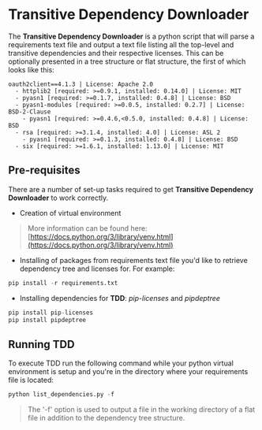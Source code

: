 # Transitive Dependency Downloader
The **Transitive Dependency Downloader** is a python script that will parse a requirements text file and output a text file listing all the top-level and transitive dependencies and their respective licenses. This can be optionally presented in a tree structure or flat structure, the first of which looks like this: 
```text
oauth2client==4.1.3 | License: Apache 2.0  
  - httplib2 [required: >=0.9.1, installed: 0.14.0] | License: MIT  
  - pyasn1 [required: >=0.1.7, installed: 0.4.8] | License: BSD  
  - pyasn1-modules [required: >=0.0.5, installed: 0.2.7] | License: BSD-2-Clause  
    - pyasn1 [required: >=0.4.6,<0.5.0, installed: 0.4.8] | License: BSD  
  - rsa [required: >=3.1.4, installed: 4.0] | License: ASL 2  
    - pyasn1 [required: >=0.1.3, installed: 0.4.8] | License: BSD  
  - six [required: >=1.6.1, installed: 1.13.0] | License: MIT
```

## Pre-requisites
There are a number of set-up tasks required to get **Transitive Dependency Downloader** to work correctly.

  - Creation of virtual environment

> More information can be found here: [https://docs.python.org/3/library/venv.html](https://docs.python.org/3/library/venv.html)

  - Installing of packages from requirements text file you'd like to retrieve dependency tree and licenses for. For example:

```python
pip install -r requirements.txt
```

  - Installing dependencies for **TDD**: *pip-licenses* and *pipdeptree* 

```python
pip install pip-licenses
pip install pipdeptree
```

## Running TDD
To execute TDD run the following command while your python virtual environment is setup and you're in the directory where your requirements file is located:

```python
python list_dependencies.py -f
```
> The '-f' option is used to output a file in the working directory of a flat file in addition to the dependency tree structure.
